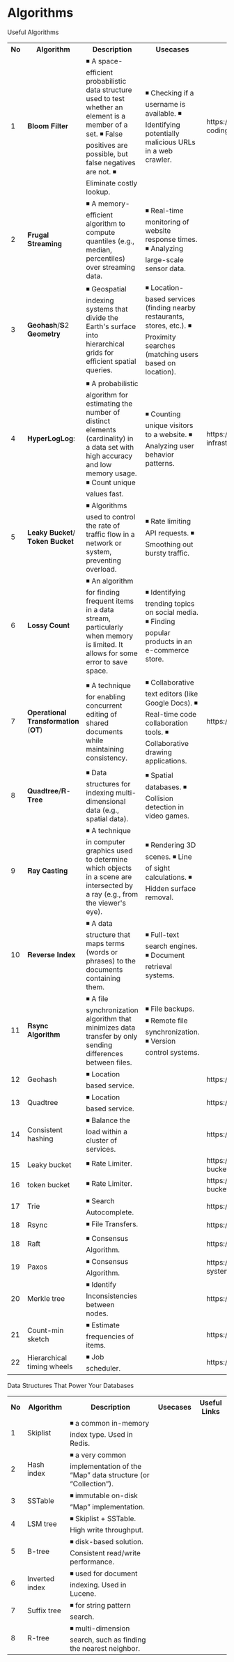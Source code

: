 # Algorithms
Useful Algorithms
<table>
 <th>No</th>
 <th>Algorithm</th>
 <th>Description</th>
 <th>Usecases</th>
 <th>Useful Links</th>
 <tr>
  <td>1</td>
   <td>𝐁𝐥𝐨𝐨𝐦 𝐅𝐢𝐥𝐭𝐞𝐫</td>
   <td style="word-wrap: break-word">
       ◾ A space-efficient probabilistic data structure used to test whether an element is a member of a set.
       ◾ False positives are possible, but false negatives are not.
    ◾ Eliminate costly lookup.
   </td>
   <td style="word-wrap: break-word">
       ◾ Checking if a username is available.
       ◾ Identifying potentially malicious URLs in a web crawler.
   </td>
  <td>https://www.linkedin.com/posts/alex-xu-a8131b11_systemdesign-coding-interviewtips-activity-6917494340315463680-O0sG/</td>
 </tr> 
  <tr>
   <td>2</td>
   <td>𝐅𝐫𝐮𝐠𝐚𝐥 𝐒𝐭𝐫𝐞𝐚𝐦𝐢𝐧𝐠</td>
   <td style="word-wrap: break-word">
    ◾ A memory-efficient algorithm to compute quantiles (e.g., median, percentiles) over streaming data.
   </td>
   <td style="word-wrap: break-word">
       ◾ Real-time monitoring of website response times.
       ◾ Analyzing large-scale sensor data.
   </td>
   <td></td>
 </tr> 
   <tr>
    <td>3</td>
   <td>𝐆𝐞𝐨𝐡𝐚𝐬𝐡/𝐒2 𝐆𝐞𝐨𝐦𝐞𝐭𝐫𝐲</td>
   <td style="word-wrap: break-word">
   ◾ Geospatial indexing systems that divide the Earth's surface into hierarchical grids for efficient spatial queries.
   </td>
   <td style="word-wrap: break-word">
         ◾ Location-based services (finding nearby restaurants, stores, etc.).
         ◾ Proximity searches (matching users based on location).
   </td>
     <td></td>
 </tr> 
  <tr>
    <td>4</td>
   <td>𝐇𝐲𝐩𝐞𝐫𝐋𝐨𝐠𝐋𝐨𝐠:</td>
   <td style="word-wrap: break-word">
       ◾ A probabilistic algorithm for estimating the number of distinct elements (cardinality) in a data set with high accuracy and low memory usage.
     ◾ Count unique values fast.
   </td>
   <td style="word-wrap: break-word">
         ◾ Counting unique visitors to a website.
         ◾ Analyzing user behavior patterns.
   </td>
   <td>https://engineering.fb.com/2018/12/13/data-infrastructure/hyperloglog/</td>
 </tr>
   <tr>
    <td>5</td>
   <td>𝐋𝐞𝐚𝐤𝐲 𝐁𝐮𝐜𝐤𝐞𝐭/𝐓𝐨𝐤𝐞𝐧 𝐁𝐮𝐜𝐤𝐞𝐭</td>
   <td style="word-wrap: break-word">
      ◾ Algorithms used to control the rate of traffic flow in a network or system, preventing overload.
   </td>
   <td style="word-wrap: break-word">
        ◾ Rate limiting API requests.
        ◾ Smoothing out bursty traffic.
   </td>
     <td></td>
 </tr> 
  <tr>
    <td>6</td>
   <td>𝐋𝐨𝐬𝐬𝐲 𝐂𝐨𝐮𝐧𝐭</td>
   <td style="word-wrap: break-word">
     ◾ An algorithm for finding frequent items in a data stream, particularly when memory is limited. It allows for some error to save space.
   </td>
   <td style="word-wrap: break-word">
◾ Identifying trending topics on social media.
◾ Finding popular products in an e-commerce store.
   </td>
    <td></td>
 </tr> 
   <tr>
    <td>7</td>
   <td>𝐎𝐩𝐞𝐫𝐚𝐭𝐢𝐨𝐧𝐚𝐥 𝐓𝐫𝐚𝐧𝐬𝐟𝐨𝐫𝐦𝐚𝐭𝐢𝐨𝐧 (𝐎𝐓)</td>
   <td style="word-wrap: break-word">
◾ A technique for enabling concurrent editing of shared documents while maintaining consistency.
   </td>
   <td style="word-wrap: break-word">
◾ Collaborative text editors (like Google Docs).
◾ Real-time code collaboration tools.
◾ Collaborative drawing applications.
   </td>
    <td>https://en.wikipedia.org/wiki/Operational_transformation</td>
 </tr> 
  <tr>
    <td>8</td>
   <td>𝐐𝐮𝐚𝐝𝐭𝐫𝐞𝐞/𝐑-𝐓𝐫𝐞𝐞</td>
   <td style="word-wrap: break-word">
◾ Data structures for indexing multi-dimensional data (e.g., spatial data).
   </td>
   <td style="word-wrap: break-word">
◾ Spatial databases.
◾ Collision detection in video games.
   </td>
    <td></td>
 </tr> 
 <tr>
    <td>9</td>
   <td> 𝐑𝐚𝐲 𝐂𝐚𝐬𝐭𝐢𝐧𝐠</td>
   <td style="word-wrap: break-word">
◾ A technique in computer graphics used to determine which objects in a scene are intersected by a ray (e.g., from the viewer's eye).
   </td>
   <td style="word-wrap: break-word">
◾ Rendering 3D scenes.
◾ Line of sight calculations.
◾ Hidden surface removal.
   </td>
   <td></td>
 </tr> 
 <tr>
    <td>10</td>
   <td>𝐑𝐞𝐯𝐞𝐫𝐬𝐞 𝐈𝐧𝐝𝐞𝐱</td>
   <td style="word-wrap: break-word">
◾ A data structure that maps terms (words or phrases) to the documents containing them.
   </td>
   <td style="word-wrap: break-word">
◾ Full-text search engines.
◾ Document retrieval systems.
   </td>
   <td></td>
 </tr> 
  <tr>
    <td>11</td>
   <td>𝐑𝐬𝐲𝐧𝐜 𝐀𝐥𝐠𝐨𝐫𝐢𝐭𝐡𝐦</td>
   <td style="word-wrap: break-word">
◾ A file synchronization algorithm that minimizes data transfer by only sending differences between files.
   </td>
   <td style="word-wrap: break-word">
◾ File backups.
◾ Remote file synchronization.
◾ Version control systems.
   </td>
    <td></td>
 </tr> 
   <tr>
    <td>12</td>
   <td>Geohash</td>
   <td style="word-wrap: break-word">
◾ Location based service.
   </td>
   <td style="word-wrap: break-word">
   </td>
   <td>https://www.pubnub.com/learn/glossary/what-is-geohashing/</td> 
 </tr> 
    <tr>
    <td>13</td>
   <td>Quadtree</td>
   <td style="word-wrap: break-word">
◾ Location based service.
   </td>
   <td style="word-wrap: break-word">
   </td>
   <td>https://engblog.yext.com/post/geolocation-caching</td> 
 </tr> 
 <tr>
    <td>14</td>
   <td>Consistent hashing</td>
   <td style="word-wrap: break-word">
◾ Balance the load within a cluster of services.
   </td>
   <td style="word-wrap: break-word">
   </td>
   <td>https://www.toptal.com/big-data/consistent-hashing</td> 
 </tr> 
  <tr>
    <td>15</td>
   <td>Leaky bucket</td>
   <td style="word-wrap: break-word">
◾ Rate Limiter.
   </td>
   <td style="word-wrap: break-word">
   </td>
   <td>https://www.quora.com/What-is-the-difference-between-token-bucket-and-leaky-bucket-algorithms</td> 
 </tr> 
   <tr>
    <td>16</td>
   <td>token bucket</td>
   <td style="word-wrap: break-word">
◾ Rate Limiter.
   </td>
   <td style="word-wrap: break-word">
   </td>
   <td>https://www.quora.com/What-is-the-difference-between-token-bucket-and-leaky-bucket-algorithms</td> 
 </tr> 
    <tr>
    <td>17</td>
   <td>Trie</td>
   <td style="word-wrap: break-word">
◾ Search Autocomplete.
   </td>
   <td style="word-wrap: break-word">
   </td>
   <td>https://en.wikipedia.org/wiki/Trie</td> 
 </tr> 
  <tr>
    <td>18</td>
   <td>Rsync</td>
   <td style="word-wrap: break-word">
◾ File Transfers.
   </td>
   <td style="word-wrap: break-word">
   </td>
   <td>https://rsync.samba.org/tech_report/</td> 
 </tr> 
   <tr>
    <td>18</td>
   <td>Raft</td>
   <td style="word-wrap: break-word">
◾ Consensus Algorithm.
   </td>
   <td style="word-wrap: break-word">
   </td>
   <td>https://raft.github.io/</td> 
 </tr> 
    <tr>
    <td>19</td>
   <td>Paxos</td>
   <td style="word-wrap: break-word">
◾ Consensus Algorithm.
   </td>
   <td style="word-wrap: break-word">
   </td>
   <td>https://martinfowler.com/articles/patterns-of-distributed-systems/paxos.html</td> 
 </tr> 
     <tr>
    <td>20</td>
   <td>Merkle tree</td>
   <td style="word-wrap: break-word">
◾ Identify Inconsistencies between nodes.
   </td>
   <td style="word-wrap: break-word">
   </td>
   <td>https://en.wikipedia.org/wiki/Merkle_tree</td> 
 </tr> 
  <tr>
    <td>21</td>
   <td>Count-min sketch</td>
   <td style="word-wrap: break-word">
◾ Estimate frequencies of items.
   </td>
   <td style="word-wrap: break-word">
   </td>
   <td>https://florian.github.io/count-min-sketch/</td> 
 </tr> 
  <tr>
    <td>22</td>
   <td>Hierarchical timing wheels</td>
   <td style="word-wrap: break-word">
◾ Job scheduler.
   </td>
   <td style="word-wrap: break-word">
   </td>
   <td>https://www.cse.wustl.edu/~cdgill/courses/cs6874/TimingWheels.ppt</td> 
 </tr> 
</table>

Data Structures That Power Your Databases
<table>
 <th>No</th>
 <th>Algorithm</th>
 <th>Description</th>
 <th>Usecases</th>
 <th>Useful Links</th>
 <tr>
  <td>1</td>
   <td>Skiplist</td>
   <td style="word-wrap: break-word">
       ◾ a common in-memory index type. Used in Redis.
   </td>
   <td style="word-wrap: break-word">
   </td>
  <td></td>
 </tr> 
 <tr>
  <td>2</td>
   <td>Hash index</td>
   <td style="word-wrap: break-word">
       ◾  a very common implementation of the “Map” data structure (or “Collection”).
   </td>
   <td style="word-wrap: break-word">
   </td>
  <td></td>
 </tr>  
 <tr>
  <td>3</td>
   <td>SSTable</td>
   <td style="word-wrap: break-word">
       ◾  immutable on-disk “Map” implementation.
   </td>
   <td style="word-wrap: break-word">
   </td>
  <td></td>
 </tr>  
 <tr>
  <td>4</td>
   <td>LSM tree</td>
   <td style="word-wrap: break-word">
       ◾  Skiplist + SSTable. High write throughput.
   </td>
   <td style="word-wrap: break-word">
   </td>
  <td></td>
 </tr>   
 <tr>
  <td>5</td>
   <td>B-tree</td>
   <td style="word-wrap: break-word">
       ◾  disk-based solution. Consistent read/write performance.
   </td>
   <td style="word-wrap: break-word">
   </td>
  <td></td>
 </tr>    
 <tr>
  <td>6</td>
   <td>Inverted index</td>
   <td style="word-wrap: break-word">
       ◾  used for document indexing. Used in Lucene.
   </td>
   <td style="word-wrap: break-word">
   </td>
  <td></td>
 </tr>   
 <tr>
  <td>7</td>
   <td>Suffix tree</td>
   <td style="word-wrap: break-word">
       ◾  for string pattern search.
   </td>
   <td style="word-wrap: break-word">
   </td>
  <td></td>
 </tr>   
 <tr>
  <td>8</td>
   <td>R-tree</td>
   <td style="word-wrap: break-word">
       ◾ multi-dimension search, such as finding the nearest neighbor.
   </td>
   <td style="word-wrap: break-word">
   </td>
  <td></td>
 </tr>    
</table> 
 
